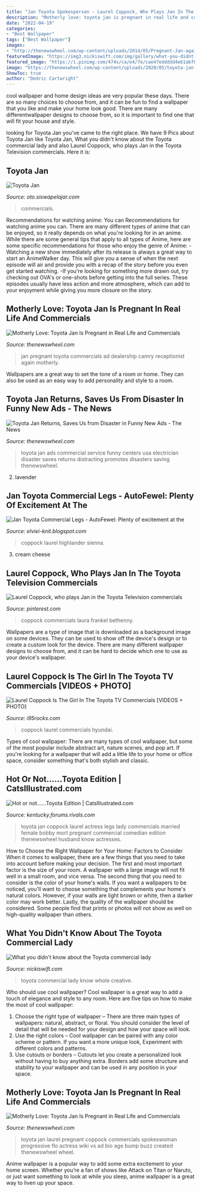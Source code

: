 ```yaml
---
title: "Jan Toyota Spokesperson - Laurel Coppock, Who Plays Jan In The Toyota Television Commercials"
description: "Motherly love: toyota jan is pregnant in real life and commercials"
date: "2022-04-19"
categories:
- "Best Wallpaper"
tags: ["Best Wallpaper"]
images:
- "http://thenewswheel.com/wp-content/uploads/2014/05/Pregnant-Jan-again.png"
featuredImage: "https://img3.nickiswift.com/img/gallery/what-you-didnt-know-about-the-toyota-commercial-lady/her-whole-family-is-creative.jpg"
featured_image: "https://i.pinimg.com/474x/ca/e4/7e/cae47eddddd4eb1abf6de99ea1495e5d--tv-commercials-toyota.jpg"
image: "https://thenewswheel.com/wp-content/uploads/2020/05/toyota-jan.jpg"
ShowToc: true
author: "Dedric Cartwright"
---
```



cool wallpaper and home design ideas are very popular these days. There are so many choices to choose from, and it can be fun to find a wallpaper that you like and make your home look good. There are many differentwallpaper designs to choose from, so it is important to find one that will fit your house and style.

	

		
looking for Toyota Jan you've came to the right place. We have 9 Pics about Toyota Jan like Toyota Jan, What you didn&#039;t know about the Toyota commercial lady and also Laurel Coppock, who plays Jan in the Toyota Television commercials. Here it is:
		
    
## Toyota Jan

<img loading=lazy src="https://thenewswheel.com/wp-content/uploads/2020/05/toyota-jan.jpg" onerror="this.onerror=null;this.src='https://tse3.mm.bing.net/th?id=OIP.Lk5nbil1EjiP2Za0EBXhywHaFj&amp;pid=15.1';" alt="Toyota Jan">

_Source: oto.siswapelajar.com_

>commercials. 

	

Recommendations for watching anime: You can
Recommendations for watching anime you can. There are many different types of anime that can be enjoyed, so it really depends on what you're looking for in an anime. While there are some general tips that apply to all types of Anime, here are some specific recommendations for those who enjoy the genre of Anime: 
-Watching a new show immediately after its release is always a great way to start an AnimeWalker day. This will give you a sense of when the next episode will air and provide you with a recap of the story before you even get started watching. 
-If you're looking for something more drawn out, try checking out OVA's or one-shots before getting into the full series. These episodes usually have less action and more atmosphere, which can add to your enjoyment while giving you more closure on the story.

    
## Motherly Love: Toyota Jan Is Pregnant In Real Life And Commercials

<img loading=lazy src="http://thenewswheel.com/wp-content/uploads/2014/05/Pregnant-Jan-again.png" onerror="this.onerror=null;this.src='https://tse4.mm.bing.net/th?id=OIP.57V-Zcut6esmDqtC-yPuWQHaEI&amp;pid=15.1';" alt="Motherly Love: Toyota Jan Is Pregnant in Real Life and Commercials">

_Source: thenewswheel.com_

>jan pregnant toyota commercials ad dealership camry receptionist again motherly. 

	

Wallpapers are a great way to set the tone of a room or home. They can also be used as an easy way to add personality and style to a room.

    
## Toyota Jan Returns, Saves Us From Disaster In Funny New Ads - The News

<img loading=lazy src="https://thenewswheel.com/wp-content/uploads/2015/05/Toyota-Jan-Service-Centers-new-commercial-electrician.jpg" onerror="this.onerror=null;this.src='https://tse1.mm.bing.net/th?id=OIP.XqbE7jdkUP70YcT_0xg4awHaEd&amp;pid=15.1';" alt="Toyota Jan Returns, Saves Us from Disaster in Funny New Ads - The News">

_Source: thenewswheel.com_

>toyota jan ads commercial service funny centers usa electrician disaster saves returns distracting promotes disasters saving thenewswheel. 

	

2. lavender 

    
## Jan Toyota Commercial Legs - AutoFewel: Plenty Of Excitement At The

<img loading=lazy src="https://d2z1w4aiblvrwu.cloudfront.net/ad/woVE/toyota-time-sales-event-sienna-or-highlander-large-10.jpg" onerror="this.onerror=null;this.src='https://tse2.mm.bing.net/th?id=OIP.EDwxEywd9I8kuvQWZ-B96wHaEK&amp;pid=15.1';" alt="Jan Toyota Commercial Legs - AutoFewel: Plenty of excitement at the">

_Source: elviei-knit.blogspot.com_

>coppock laurel highlander sienna. 

	

3. cream cheese 

    
## Laurel Coppock, Who Plays Jan In The Toyota Television Commercials

<img loading=lazy src="https://i.pinimg.com/474x/ca/e4/7e/cae47eddddd4eb1abf6de99ea1495e5d--tv-commercials-toyota.jpg" onerror="this.onerror=null;this.src='https://tse1.mm.bing.net/th?id=OIP.n_z4vlp_ni3Srncy13ilBAAAAA&amp;pid=15.1';" alt="Laurel Coppock, who plays Jan in the Toyota Television commercials">

_Source: pinterest.com_

>coppock commercials laura frankel bethenny. 

	

Wallpapers are a type of image that is downloaded as a background image on some devices. They can be used to show off the device's design or to create a custom look for the device. There are many different wallpaper designs to choose from, and it can be hard to decide which one to use as your device's wallpaper.

    
## Laurel Coppock Is The Girl In The Toyota TV Commercials [VIDEOS + PHOTO]

<img loading=lazy src="https://townsquare.media/site/543/files/2014/01/laurel-coppock-thestreamtv.jpg?w=600&amp;h=0&amp;zc=1&amp;s=0&amp;a=t&amp;q=89" onerror="this.onerror=null;this.src='https://tse1.mm.bing.net/th?id=OIP.twTAkwdA3t5Dozqf227ypgHaE8&amp;pid=15.1';" alt="Laurel Coppock Is The Girl In The Toyota TV Commercials [VIDEOS + PHOTO]">

_Source: i95rocks.com_

>coppock laurel commercials hyundai. 

	

Types of cool wallpaper:
There are many types of cool wallpaper, but some of the most popular include abstract art, nature scenes, and pop art. If you're looking for a wallpaper that will add a little life to your home or office space, consider something that's both stylish and classic.

    
## Hot Or Not......Toyota Edition | CatsIllustrated.com

<img loading=lazy src="http://thenewswheel.com/wp-content/themes/city-desk/timthumb.php?src=http://thenewswheel.com/wp-content/uploads/2014/07/Toyota-Jan.jpg&amp;q=90&amp;w=640&amp;zc=1" onerror="this.onerror=null;this.src='https://tse4.mm.bing.net/th?id=OIP.2OG5tRxXYrKYYmiEAkO9sAHaFn&amp;pid=15.1';" alt="Hot or not......Toyota Edition | CatsIllustrated.com">

_Source: kentucky.forums.rivals.com_

>toyota jan coppock laurel actress legs lady commercials married female bobby mort pregnant commercial comedian edition thenewswheel husband know actresses. 

	

How to Choose the Right Wallpaper for Your Home: Factors to Consider
When it comes to wallpaper, there are a few things that you need to take into account before making your decision. The first and most important factor is the size of your room. A wallpaper with a large image will not fit well in a small room, and vice versa. 
The second thing that you need to consider is the color of your home's walls. If you want a wallpapers to be noticed, you'll want to choose something that complements your home's natural colors. However, if your walls are light brown or white, then a darker color may work better. 
Lastly, the quality of the wallpaper should be considered. Some people find that prints or photos will not show as well on high-quality wallpaper than others.

    
## What You Didn&#039;t Know About The Toyota Commercial Lady

<img loading=lazy src="https://img3.nickiswift.com/img/gallery/what-you-didnt-know-about-the-toyota-commercial-lady/her-whole-family-is-creative.jpg" onerror="this.onerror=null;this.src='https://tse3.mm.bing.net/th?id=OIP.1Cdyyf7uI3VoPim78PCiDgHaEJ&amp;pid=15.1';" alt="What you didn&#039;t know about the Toyota commercial lady">

_Source: nickiswift.com_

>toyota commercial lady know whole creative. 

	

Who should use cool wallpaper?
Cool wallpaper is a great way to add a touch of elegance and style to any room. Here are five tips on how to make the most of cool wallpaper: 
1) Choose the right type of wallpaper – There are three main types of wallpapers: natural, abstract, or floral. You should consider the level of detail that will be needed for your design and how your space will look. 
2) Use the right colors – Cool wallpaper can be paired with any color scheme or pattern. If you want a more unique look, Experiment with different colors and patterns. 
3) Use cutouts or borders – Cutouts let you create a personalized look without having to buy anything extra. Borders add some structure and stability to your wallpaper and can be used in any position in your space.

    
## Motherly Love: Toyota Jan Is Pregnant In Real Life And Commercials

<img loading=lazy src="http://thenewswheel.com/wp-content/uploads/2014/05/pregnant-toyota-jan.png" onerror="this.onerror=null;this.src='https://tse4.mm.bing.net/th?id=OIP.udQUvMjVuWKZ50AUkTDmmAAAAA&amp;pid=15.1';" alt="Motherly Love: Toyota Jan Is Pregnant in Real Life and Commercials">

_Source: thenewswheel.com_

>toyota jan laurel pregnant coppock commercials spokeswoman progressive flo actress wiki vs ad bio age bump buzz created thenewswheel wheel. 

	

Anime wallpaper is a popular way to add some extra excitement to your home screen. Whether you’re a fan of shows like Attack on Titan or Naruto, or just want something to look at while you sleep, anime wallpaper is a great way to liven up your space.

